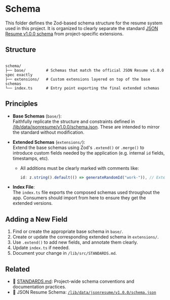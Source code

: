 # Schema

This folder defines the Zod-based schema structure for the resume system used in this project. It is organized to clearly separate the standard [JSON Resume v1.0.0 schema](https://jsonresume.org/schema/) from project-specific extensions.

## Structure

```

schema/
├── base/         # Schemas that match the official JSON Resume v1.0.0 spec exactly
├── extensions/   # Custom extensions layered on top of the base schemas
└── index.ts      # Entry point exporting the final extended schemas

````

## Principles

- **Base Schemas** (`base/`):  
  Faithfully replicate the structure and constraints defined in [/lib/data/jsonresume/v1.0.0/schema.json](../../data/jsonresume/v1.0.0/schema.json). These are intended to mirror the standard without modification.

- **Extended Schemas** (`extensions/`):  
  Extend the base schemas using Zod's `.extend()` or `.merge()` to introduce custom fields needed by the application (e.g. internal `id` fields, timestamps, etc).  
  - All additions must be clearly marked with comments like:
    ```ts
    id: z.string().default(() => generateRandomId("work-")), // Extended: Internal ID
    ```

- **Index File**:  
  The `index.ts` file exports the composed schemas used throughout the app. Consumers should import from here to ensure they get the extended versions.

## Adding a New Field

1. Find or create the appropriate base schema in `base/`.
2. Create or update the corresponding extended schema in `extensions/`.
3. Use `.extend()` to add new fields, and annotate them clearly.
4. Update `index.ts` if needed.
5. Document your change in `/lib/src/STANDARDS.md`.

## Related

- 📄 [STANDARDS.md](../STANDARDS.md): Project-wide schema conventions and documentation practices.
- 📄 JSON Resume Schema: [`/lib/data/jsonresume/v1.0.0/schema.json`](../../data/jsonresume/v1.0.0/schema.json)
